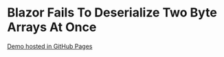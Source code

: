 # Blazor Fails To Deserialize Two Byte Arrays At Once

[Demo hosted in GitHub Pages](https://kristofferstrube.github.io/BlazorFailsToDeserializeTwoByteArraysAtOnce/)
